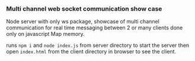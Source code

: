 ### Multi channel web socket communication show case
Node server with only ws package, showcase of multi channel communication for real time messaging between 2 or many clients done only on javascript Map memory. 

runs `npm i` and `node index.js` from server directory to start the server then open `index.html` from the client directory in browser to see the client. 


